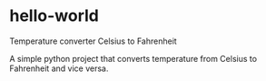 # hello-world
Temperature converter Celsius to Fahrenheit

A simple python project that converts temperature from Celsius to Fahrenheit and vice versa.
